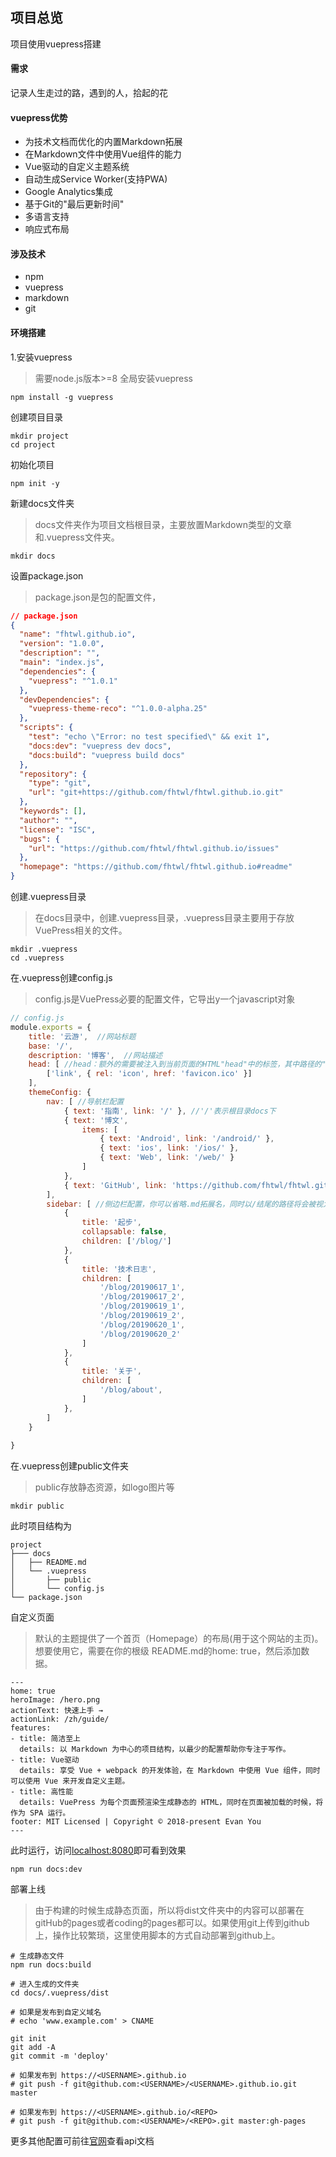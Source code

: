 ## 项目总览
项目使用vuepress搭建

#### 需求
记录人生走过的路，遇到的人，拾起的花

#### vuepress优势
* 为技术文档而优化的内置Markdown拓展
* 在Markdown文件中使用Vue组件的能力
* Vue驱动的自定义主题系统
* 自动生成Service Worker(支持PWA)
* Google Analytics集成
* 基于Git的"最后更新时间"
* 多语言支持
* 响应式布局

#### 涉及技术
* npm
* vuepress
* markdown
* git

#### 环境搭建
1.安装vuepress
>需要node.js版本>=8
全局安装vuepress
```
npm install -g vuepress
```
创建项目目录
```
mkdir project
cd project
```
初始化项目
```
npm init -y
```
新建docs文件夹
>docs文件夹作为项目文档根目录，主要放置Markdown类型的文章和.vuepress文件夹。
```
mkdir docs
```
设置package.json
>package.json是包的配置文件，
``` json
// package.json
{
  "name": "fhtwl.github.io",
  "version": "1.0.0",
  "description": "",
  "main": "index.js",
  "dependencies": {
    "vuepress": "^1.0.1"
  },
  "devDependencies": {
    "vuepress-theme-reco": "^1.0.0-alpha.25"
  },
  "scripts": {
    "test": "echo \"Error: no test specified\" && exit 1",
    "docs:dev": "vuepress dev docs",
    "docs:build": "vuepress build docs"
  },
  "repository": {
    "type": "git",
    "url": "git+https://github.com/fhtwl/fhtwl.github.io.git"
  },
  "keywords": [],
  "author": "",
  "license": "ISC",
  "bugs": {
    "url": "https://github.com/fhtwl/fhtwl.github.io/issues"
  },
  "homepage": "https://github.com/fhtwl/fhtwl.github.io#readme"
}
```
创建.vuepress目录
>在docs目录中，创建.vuepress目录，.vuepress目录主要用于存放VuePress相关的文件。
```
mkdir .vuepress
cd .vuepress
```
在.vuepress创建config.js 
>config.js是VuePress必要的配置文件，它导出y一个javascript对象
``` js
// config.js
module.exports = {
	title: '云游',  //网站标题
	base: '/',
	description: '博客',  //网站描述
	head: [ //head：额外的需要被注入到当前页面的HTML"head"中的标签，其中路径的"/"就是public资源目录。
		['link', { rel: 'icon', href: 'favicon.ico' }]
	],
	themeConfig: {
		nav: [ //导航栏配置
            { text: '指南', link: '/' }, //'/'表示根目录docs下
            { text: '博文',
                items: [
                    { text: 'Android', link: '/android/' },
                    { text: 'ios', link: '/ios/' },
                    { text: 'Web', link: '/web/' }
                ] 
            },
			{ text: 'GitHub', link: 'https://github.com/fhtwl/fhtwl.github.io' },
		],
		sidebar: [ //侧边栏配置，你可以省略.md拓展名，同时以/结尾的路径将会被视为*README.md
			{
				title: '起步',
				collapsable: false,
				children: ['/blog/']
			},
			{
				title: '技术日志',
				children: [
					'/blog/20190617_1',
					'/blog/20190617_2',
					'/blog/20190619_1',
					'/blog/20190619_2',
					'/blog/20190620_1',
					'/blog/20190620_2'
				]
			},
			{
				title: '关于',
				children: [
					'/blog/about',
				]
			},
		]
	}
	
}
```
在.vuepress创建public文件夹
>public存放静态资源，如logo图片等
```
mkdir public
```
此时项目结构为
```
project
├─── docs
│   ├── README.md
│   └── .vuepress
│       ├── public
│       └── config.js
└── package.json
```
自定义页面
>默认的主题提供了一个首页（Homepage）的布局(用于这个网站的主页)。想要使用它，需要在你的根级 README.md的home: true，然后添加数据。
```
---
home: true
heroImage: /hero.png
actionText: 快速上手 →
actionLink: /zh/guide/
features:
- title: 简洁至上
  details: 以 Markdown 为中心的项目结构，以最少的配置帮助你专注于写作。
- title: Vue驱动
  details: 享受 Vue + webpack 的开发体验，在 Markdown 中使用 Vue 组件，同时可以使用 Vue 来开发自定义主题。
- title: 高性能
  details: VuePress 为每个页面预渲染生成静态的 HTML，同时在页面被加载的时候，将作为 SPA 运行。
footer: MIT Licensed | Copyright © 2018-present Evan You
---
```
此时运行，访问<localhost:8080>即可看到效果
```
npm run docs:dev
```
部署上线
>由于构建的时候生成静态页面，所以将dist文件夹中的内容可以部署在gitHub的pages或者coding的pages都可以。如果使用git上传到github上，操作比较繁琐，这里使用脚本的方式自动部署到github上。
```
# 生成静态文件
npm run docs:build

# 进入生成的文件夹
cd docs/.vuepress/dist

# 如果是发布到自定义域名
# echo 'www.example.com' > CNAME

git init
git add -A
git commit -m 'deploy'

# 如果发布到 https://<USERNAME>.github.io
# git push -f git@github.com:<USERNAME>/<USERNAME>.github.io.git master

# 如果发布到 https://<USERNAME>.github.io/<REPO>
# git push -f git@github.com:<USERNAME>/<REPO>.git master:gh-pages
```

更多其他配置可前往[官网](https://vuepress.vuejs.org/ "官网")查看api文档


